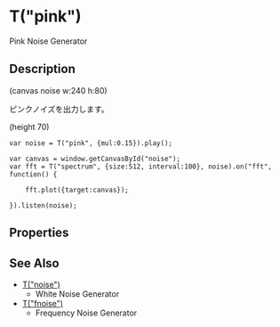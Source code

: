 T("pink")
======================
Pink Noise Generator

## Description ##

(canvas noise w:240 h:80)

ピンクノイズを出力します。

(height 70)

```timbre
var noise = T("pink", {mul:0.15}).play();

var canvas = window.getCanvasById("noise");
var fft = T("spectrum", {size:512, interval:100}, noise).on("fft", function() {

    fft.plot({target:canvas});

}).listen(noise);
```

## Properties ##

## See Also ##
- [T("noise")](/timbre.js/docs/ja/noise.html)
  - White Noise Generator
- [T("fnoise")](/timbre.js/docs/ja/fnoise.html) 
  - Frequency Noise Generator
